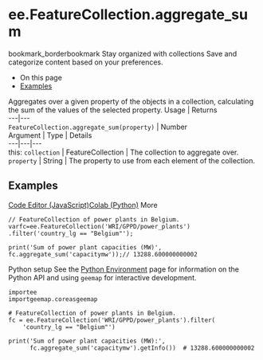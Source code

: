  
#  ee.FeatureCollection.aggregate_sum
bookmark_borderbookmark Stay organized with collections  Save and categorize content based on your preferences. 
  * On this page
  * [Examples](https://developers.google.com/earth-engine/apidocs/ee-featurecollection-aggregate_sum#examples)


Aggregates over a given property of the objects in a collection, calculating the sum of the values of the selected property.
Usage | Returns  
---|---  
`FeatureCollection.aggregate_sum(property)` | Number  
Argument | Type | Details  
---|---|---  
this: `collection` | FeatureCollection | The collection to aggregate over.  
`property` | String | The property to use from each element of the collection.  
## Examples
[Code Editor (JavaScript)](https://developers.google.com/earth-engine/apidocs/ee-featurecollection-aggregate_sum#code-editor-javascript-sample)[Colab (Python)](https://developers.google.com/earth-engine/apidocs/ee-featurecollection-aggregate_sum#colab-python-sample) More
```
// FeatureCollection of power plants in Belgium.
varfc=ee.FeatureCollection('WRI/GPPD/power_plants')
.filter('country_lg == "Belgium"');

print('Sum of power plant capacities (MW)',
fc.aggregate_sum('capacitymw'));// 13288.600000000002
```
Python setup
See the [ Python Environment](https://developers.google.com/earth-engine/guides/python_install) page for information on the Python API and using `geemap` for interactive development.
```
importee
importgeemap.coreasgeemap
```
```
# FeatureCollection of power plants in Belgium.
fc = ee.FeatureCollection('WRI/GPPD/power_plants').filter(
    'country_lg == "Belgium"')

print('Sum of power plant capacities (MW):',
      fc.aggregate_sum('capacitymw').getInfo())  # 13288.600000000002
```

